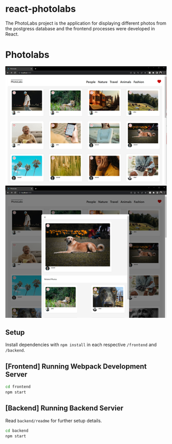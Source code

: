 # react-photolabs
The PhotoLabs project is the application for displaying different photos from the postgress database and the frontend processes were developed in React.

# Photolabs
!["Main Page"](https://github.com/femorales7/photolabs-starter/blob/main/frontend/public/PhotoLab1.PNG)
!["Modal Frame"](https://github.com/femorales7/photolabs-starter/blob/main/frontend/public/PhotoLab2.PNG)

## Setup

Install dependencies with `npm install` in each respective `/frontend` and `/backend`.

## [Frontend] Running Webpack Development Server

```sh
cd frontend
npm start
```

## [Backend] Running Backend Servier

Read `backend/readme` for further setup details.

```sh
cd backend
npm start
```
